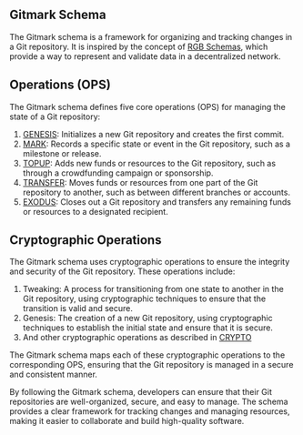 ## Gitmark Schema

The Gitmark schema is a framework for organizing and tracking changes in a Git repository. It is inspired by the concept of [RGB Schemas](https://www.rgbfaq.com/glossary/schema-and-scripts/schema), which provide a way to represent and validate data in a decentralized network.

## Operations (OPS)

The Gitmark schema defines five core operations (OPS) for managing the state of a Git repository:

1. [GENESIS](./GENESIS.md): Initializes a new Git repository and creates the first commit.
2. [MARK](./MARK.md): Records a specific state or event in the Git repository, such as a milestone or release.
3. [TOPUP](./TOPUP.md): Adds new funds or resources to the Git repository, such as through a crowdfunding campaign or sponsorship.
4. [TRANSFER](./TRANSFER.md): Moves funds or resources from one part of the Git repository to another, such as between different branches or accounts.
5. [EXODUS](./EXODUS.md): Closes out a Git repository and transfers any remaining funds or resources to a designated recipient.

## Cryptographic Operations

The Gitmark schema uses cryptographic operations to ensure the integrity and security of the Git repository. These operations include:

1. Tweaking: A process for transitioning from one state to another in the Git repository, using cryptographic techniques to ensure that the transition is valid and secure.
2. Genesis: The creation of a new Git repository, using cryptographic techniques to establish the initial state and ensure that it is secure.
3. And other cryptographic operations as described in [CRYPTO](./CRYPTO.md)

The Gitmark schema maps each of these cryptographic operations to the corresponding OPS, ensuring that the Git repository is managed in a secure and consistent manner.

By following the Gitmark schema, developers can ensure that their Git repositories are well-organized, secure, and easy to manage. The schema provides a clear framework for tracking changes and managing resources, making it easier to collaborate and build high-quality software.

